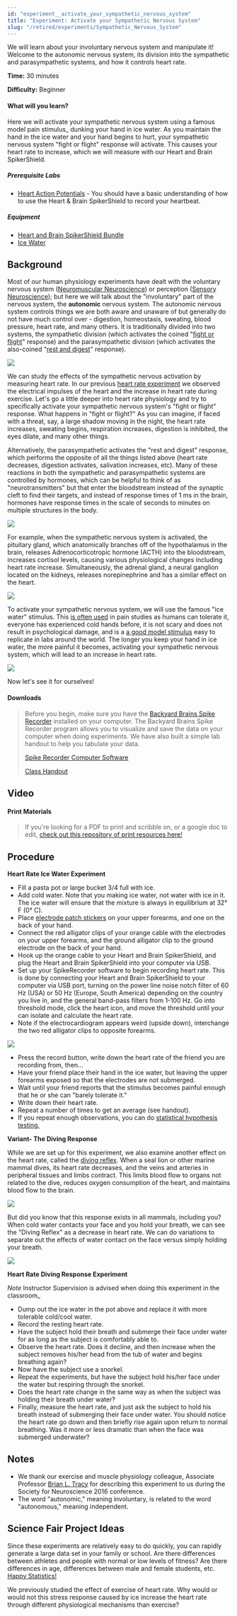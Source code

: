 ```yaml
---
id: "experiment__activate_your_sympathetic_nervous_system"
title: "Experiment: Activate your Sympathetic Nervous System"
slug: "/retired/experiments/Sympathetic_Nervous_System"
---
```




We will learn about your involuntary nervous system and manipulate it! Welcome
to the autonomic nervous system, its division into the sympathetic and
parasympathetic systems, and how it controls heart rate.

**Time:**  30 minutes

**Difficulty:**   Beginner

#### What will you learn?

Here we will activate your sympathetic nervous system using a famous model
pain stimulus_ dunking your hand in ice water. As you maintain the hand in the
ice water and your hand begins to hurt, your sympathetic nervous system "fight
or flight" response will activate. This causes your heart rate to increase,
which we will measure with our Heart and Brain SpikerShield.

##### Prerequisite Labs

* [Heart Action Potentials](heartrate) - You should have a basic understanding of how to use the Heart & Brain SpikerShield to record your heartbeat.

##### Equipment

* [Heart and Brain SpikerShield Bundle](https://backyardbrains.com/products/heartAndBrainSpikerShieldBundle)
* [Ice Water](https://en.wikipedia.org/wiki/Cold_pressor_test)

## Background

Most of our human physiology experiments have dealt with the voluntary nervous
system ([Neuromuscular Neuroscience](https://backyardbrains.com/experiments/muscleSpikerBox)) or
perception ([Sensory Neuroscience](https://backyardbrains.com/experiments/p300)); but here we will
talk about the "involuntary" part of the nervous system, the **autonomic**
nervous system. The autonomic nervous system controls things we are both aware
and unaware of but generally do not have much control over - digestion,
homeostasis, sweating, blood pressure, heart rate, and many others. It is
traditionally divided into two systems, the sympathetic division (which
activates the coined "[fight or flight](https://en.wikipedia.org/wiki/Fight-or-flight_response)" response) and the parasympathetic division (which
activates the also-coined "[rest and digest](https://en.wikipedia.org/wiki/Parasympathetic_nervous_system)"
response).

[ ![](./img/AutonomicNervousSystem_web.jpg)](./img/AutonomicNervousSystem_web.jpg)

We can study the effects of the sympathetic nervous activation by measuring
heart rate. In our previous [heart rate experiment](https://backyardbrains.com/experiments/heartrate) we observed the 
electrical impulses of the heart and the increase in heart rate during
exercise. Let's go a little deeper into heart rate physiology and try to
specifically activate your sympathetic nervous system's "fight or flight"
response. What happens in "fight or flight?" As you can imagine, if faced with
a threat, say, a large shadow moving in the night, the heart rate increases,
sweating begins, respiration increases, digestion is inhibited, the eyes
dilate, and many other things.

Alternatively, the parasympathetic activates the "rest and digest" response,
which performs the opposite of all the things listed above (heart rate
decreases, digestion activates, salivation increases, etc). Many of these
reactions in both the sympathetic and parasympathetic systems are controlled
by hormones, which can be helpful to think of as "neurotransmitters" but that
enter the bloodstream instead of the synaptic cleft to find their targets, and
instead of response times of 1 ms in the brain, hormones have response times
in the scale of seconds to minutes on multiple structures in the body.

[ ![](./img/synapse2_web.jpg)](./img/synapse2_web.jpg)

For example, when the sympathetic nervous system is activated, the pituitary
gland, which anatomically branches off of the hypothalamus in the brain,
releases Adrenocorticotropic hormone (ACTH) into the bloodstream, increases
cortisol levels, causing various physiological changes including heart rate
increase. Simultaneously, the adrenal gland, a neural ganglion located on the
kidneys, releases norepinephrine and has a similar effect on the heart.

[ ![](./img/Walter_Cannon_web.jpg)](./img/Walter_Cannon_web.jpg)

To activate your sympathetic nervous system, we will use the famous "ice
water" stimulus. This [is often used](https://en.wikipedia.org/wiki/Cold_pressor_test) in pain studies as
humans can tolerate it, everyone has experienced cold hands before, it is not
scary and does not result in psychological damage, and is a [a good model stimulus](https://science.sciencemag.org/content/354/6312/564) easy to
replicate in labs around the world. The longer you keep your hand in ice
water, the more painful it becomes, activating your sympathetic nervous
system, which will lead to an increase in heart rate.

[ ![](./img/Vidal_Hand_IceWater_web.jpg)](./img/Vidal_Hand_IceWater_web.jpg)

Now let's see it for ourselves!

#### Downloads

> Before you begin, make sure you have the [Backyard Brains Spike Recorder](https://backyardbrains.com/products/spikerecorder) installed on
> your computer. The Backyard Brains Spike Recorder program allows you to
> visualize and save the data on your computer when doing experiments. We have
> also built a simple lab handout to help you tabulate your data.
>
> [Spike Recorder Computer Software](https://backyardbrains.com/products/spikerecorder)
>
> [Class Handout](./files/Heart_Rate_HandOut.pdf)

## Video

#### Print Materials

> If you're looking for a PDF to print and scribble on, or a google doc to
> edit, [check out this repository of print resources
> here!](https://drive.google.com/drive/folders/1bE1B0DvsGNauhyj-z8YjzuBXmFYivfkR?usp=sharing)

## Procedure

**Heart Rate Ice Water Experiment**

* Fill a pasta pot or large bucket 3/4 full with ice. 
* Add cold water. Note that you making ice water, not water with ice in it. The ice water will ensure that the mixture is always in equilibrium at 32° F (0° C). 
* Place [electrode patch stickers](https://backyardbrains.com/products/emglargeelectrodes) on your upper forearms, and one on the back of your hand. 
* Connect the red alligator clips of your orange cable with the electrodes on your upper forearms, and the ground alligator clip to the ground electrode on the back of your hand. 
* Hook up the orange cable to your Heart and Brain SpikerShield, and plug the Heart and Brain SpikerShield into your computer via USB. 
* Set up your SpikeRecorder software to begin recording heart rate. This is done by connecting your Heart and Brain SpikerShield to your computer via USB port, turning on the power line noise notch filter of 60 Hz (USA) or 50 Hz (Europe, South America) depending on the country you live in, and the general band-pass filters from 1-100 Hz. Go into threshold mode, click the heart icon, and move the threshold until your can isolate and calculate the heart rate. 
* Note if the electrocardiogram appears weird (upside down), interchange the two red alligator clips to opposite forearms. 

[ ![](./img/Upside-Down-Heart2.jpg)](./img/Upside-Down-Heart2.jpg)

* Press the record button, write down the heart rate of the friend you are recording from, then... 
* Have your friend place their hand in the ice water, but leaving the upper forearms exposed so that the electrodes are not submerged. 
* Wait until your friend reports that the stimulus becomes painful enough that he or she can "barely tolerate it." 
* Write down their heart rate. 
* Repeat a number of times to get an average (see handout). 
* If you repeat enough observations, you can do [statistical hypothesis testing.](https://backyardbrains.com/experiments/p-value)

**Variant- The Diving Response**

While we are set up for this experiment, we also examine another effect on the
heart rate, called the [diving
reflex](https://en.wikipedia.org/wiki/Diving_reflex). When a seal lion or
other marine mammal dives, its heart rate decreases, and the veins and
arteries in peripheral tissues and limbs contract. This limits blood flow to
organs not related to the dive, reduces oxygen consumption of the heart, and
maintains blood flow to the brain.

[ ![](./img/Vista_Valdivia_web.jpg)](./img/Vista_Valdivia_web.jpg)

But did you know that this response exists in all mammals, including you? When
cold water contacts your face and you hold your breath, we can see the "Diving
Reflex" as a decrease in heart rate. We can do variations to separate out the
effects of water contact on the face versus simply holding your breath.

[ ![](./img/AllAnimalsSwimming_web.jpg)](./img/AllAnimalsSwimming_web.jpg)

**Heart Rate Diving Response Experiment**

_Note_ Instructor Supervision is advised when doing this experiment in the
classroom_

* Dump out the ice water in the pot above and replace it with more tolerable cold/cool water. 
* Record the resting heart rate. 
* Have the subject hold their breath and submerge their face under water for as long as the subject is comfortably able to. 
* Observe the heart rate. Does it decline, and then increase when the subject removes his/her head from the tub of water and begins breathing again? 
* Now have the subject use a snorkel. 
* Repeat the experiments, but have the subject hold his/her face under the water but respiring through the snorkel. 
* Does the heart rate change in the same way as when the subject was holding their breath under water? 
* Finally, measure the heart rate, and just ask the subject to hold his breath instead of submerging their face under water. You should notice the heart rate go down and then briefly rise again upon return to normal breathing. Was it more or less dramatic than when the face was submerged underwater?

## Notes

* We thank our exercise and muscle physiology colleague, Associate Professor [Brian L. Tracy](https://www.hes.chhs.colostate.edu/faculty-staff/tracy.aspx) for describing this experiment to us during the Society for Neuroscience 2016 conference. 
* The word "autonomic," meaning involuntary, is related to the word "autonomous," meaning independent. 

## Science Fair Project Ideas

Since these experiments are relatively easy to do quickly, you can rapidly
generate a large data set in your family or school. Are there differences
between athletes and people with normal or low levels of fitness? Are there
differences in age, differences between male and female students, etc. [Happy Statistics!](https://backyardbrains.com/experiments/p-value)

We previously studied the effect of exercise of heart rate. Why would or would
not this stress response caused by ice increase the heart rate through
different physiological mechanisms than exercise?

